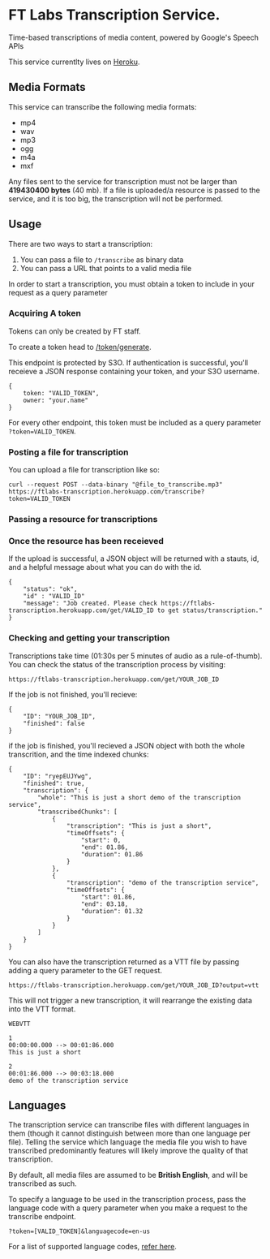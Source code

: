 # FT Labs Transcription Service.
Time-based transcriptions of media content, powered by Google's Speech APIs

This service currentlty lives on [Heroku](https://ftlabs-transcription.herokuapp.com).

## Media Formats

This service can transcribe the following media formats:
- mp4
- wav
- mp3
- ogg
- m4a
- mxf

Any files sent to the service for transcription must not be larger than **419430400 bytes** (40 mb). If a file is uploaded/a resource is passed to the service, and it is too big, the transcription will not be performed.

## Usage

There are two ways to start a transcription:

1. You can pass a file to `/transcribe` as binary data
2. You can pass a URL that points to a valid media file

In order to start a transcription, you must obtain a token to include in your request as a query parameter

### Acquiring A token

Tokens can only be created by FT staff. 

To create a token head to [/token/generate](https://ftlabs-transcription.herokuapp.com/token/generate).

This endpoint is protected by S3O. If authentication is successful, you'll receieve a JSON response containing your token, and your S3O username.

```
{
	token: "VALID_TOKEN",
	owner: "your.name"
}
```

For every other endpoint, this token must be included as a query parameter ```?token=VALID_TOKEN```.

### Posting a file for transcription

You can upload a file for transcription like so:

`curl --request POST --data-binary "@file_to_transcribe.mp3" https://ftlabs-transcription.herokuapp.com/transcribe?token=VALID_TOKEN`

### Passing a resource for transcriptions


### Once the resource has been receieved

If the upload is successful, a JSON object will be returned with a stauts, id, and a helpful message about what you can do with the id.

```
{
	"status": "ok",
	"id" : "VALID_ID"
	"message": "Job created. Please check https://ftlabs-transcription.herokuapp.com/get/VALID_ID to get status/transcription."
}
```

### Checking and getting your transcription

Transcriptions take time (01:30s per 5 minutes of audio as a rule-of-thumb). You can check the status of the transcription process by visiting:

`https://ftlabs-transcription.herokuapp.com/get/YOUR_JOB_ID`


If the job is not finished, you'll recieve:

```
{
	"ID": "YOUR_JOB_ID",
	"finished": false
}
```

if the job is finished, you'll recieved a JSON object with both the whole transcrition, and the time indexed chunks:

```
{
	"ID": "ryepEUJYwg",
	"finished": true,
	"transcription": {
		"whole": "This is just a short demo of the transcription service",
		"transcribedChunks": [
			{
				"transcription": "This is just a short",
				"timeOffsets": {
					"start": 0,
					"end": 01.86,
					"duration": 01.86
				}
			},
			{
				"transcription": "demo of the transcription service",
				"timeOffsets": {
					"start": 01.86,
					"end": 03.18,
					"duration": 01.32
				}
			}
		]
	}
}
```

You can also have the transcription returned as a VTT file by passing adding a query parameter to the GET request. 

`https://ftlabs-transcription.herokuapp.com/get/YOUR_JOB_ID?output=vtt`

This will not trigger a new transcription, it will rearrange the existing data into the VTT format.

```
WEBVTT

1
00:00:00.000 --> 00:01:86.000
This is just a short

2
00:01:86.000 --> 00:03:18.000
demo of the transcription service

```

## Languages

The transcription service can transcribe files with different languages in them (though it cannot distinguish between more than one language per file). Telling the service which language the media file you wish to have transcribed predominantly features will likely improve the quality of that transcription.

By default, all media files are assumed to be **British English**, and will be transcribed as such.

To specify a language to be used in the transcription process, pass the language code with a query parameter when you make a request to the transcribe endpoint.

`?token=[VALID_TOKEN]&languagecode=en-us`

For a list of supported language codes, [refer here](https://cloud.google.com/speech/docs/languages).
